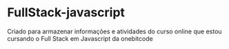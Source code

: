 # FullStack-javascript
Criado para armazenar informações e atividades do curso online que estou cursando o Full Stack em Javascript da onebitcode

